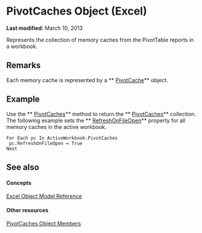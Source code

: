 
# PivotCaches Object (Excel)

 **Last modified:** March 10, 2013

Represents the collection of memory caches from the PivotTable reports in a workbook.

## Remarks

 Each memory cache is represented by a ** [PivotCache](c3d84ef1-f9e6-b1bc-cbf0-3ba8dfe17439.md)** object.


## Example

Use the  ** [PivotCaches](0a2e7f10-c123-5c98-fb71-56868b9f8bde.md)** method to return the ** [PivotCaches](cfd979b9-d52f-f34b-4b66-4fb17efcdc92.md)** collection. The following example sets the ** [RefreshOnFileOpen](aed513aa-b752-8b6e-0d6d-6fddab46df18.md)** property for all memory caches in the active workbook.


```
For Each pc In ActiveWorkbook.PivotCaches 
 pc.RefreshOnFileOpen = True 
Next
```


## See also


#### Concepts


 [Excel Object Model Reference](11ea8598-8a20-92d5-f98b-0da04263bf2c.md)
#### Other resources


 [PivotCaches Object Members](ae02e993-6f66-bad6-9722-731c08d3208a.md)
